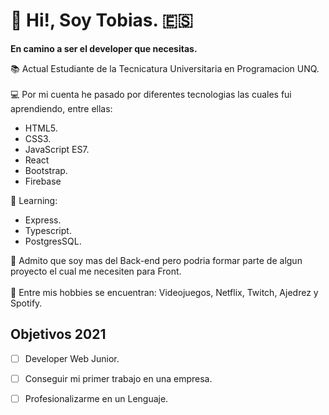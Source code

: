 # 👋 Hi!, Soy Tobias. :es:

**En camino a ser el developer que necesitas.** <br>

 📚 Actual Estudiante de la Tecnicatura Universitaria en Programacion UNQ.<br><br>
 💻 Por mi cuenta he pasado por diferentes tecnologias las cuales fui aprendiendo, entre ellas:
  - HTML5.
  - CSS3.
  - JavaScript ES7.
  - React
  - Bootstrap.
  - Firebase
  
  💪 Learning:
  - Express.
  - Typescript.
  - PostgresSQL.

  
💛 Admito que soy mas del Back-end pero podria formar parte de algun proyecto el cual me necesiten para Front.<br><br>
🤵 Entre mis hobbies se encuentran: Videojuegos, Netflix, Twitch,  Ajedrez y Spotify. 
 
 ## Objetivos 2021
- [ ] Developer Web Junior.
- [ ] Conseguir mi primer trabajo en una empresa.
- [ ] Profesionalizarme en un Lenguaje. 

  


